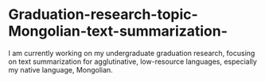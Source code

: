# Graduation-research-topic-Mongolian-text-summarization-
I am currently working on my undergraduate graduation research, focusing on text summarization for agglutinative, low-resource languages, especially my native language, Mongolian.
